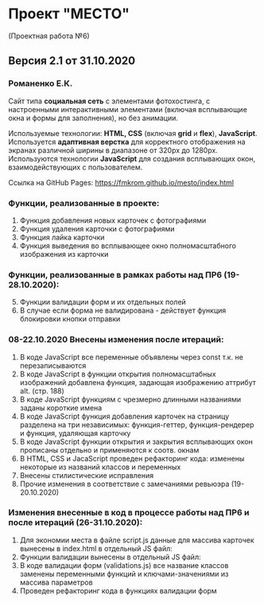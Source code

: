 # Проект "МЕСТО"
(Проектная работа №6)
## Версия 2.1 от 31.10.2020

### Романенко Е.К.

Сайт типа **социальная сеть** с элементами фотохостинга, с настроенными интерактивными элементами (включая всплывающие окна и формы для заполнения), но без анимации.

Используемые технологии: **HTML, CSS** (включая **grid** и **flex**), **JavaScript**.
Используется **адаптивная верстка** для корректного отображения на экранах различной ширины в диапазоне от 320px до 1280px.
Используются технологии **JavaScript** для создания всплывающих окон, взаимодействующих с пользователем.

Ссылка на GitHub Pages: https://fmkrom.github.io/mesto/index.html

### Функции, реализованные в проекте:

1. Функция добавления новых карточек с фотографиями
2. Функция удаления карточки с фотографиями
3. Функция лайка карточки
4. Функция выведения во всплывающее окно полномасштабного изображения из карточки

### Функции, реализованные в рамках работы над ПР6 (19-28.10.2020):

5. Функции валидации форм и их отдельных полей
6. В случае если форма не валидирована - действует функция блокировки кнопки отправки

### 08-22.10.2020 Внесены изменения после итераций:

1. В коде JavaScript все переменные объявлены через const т.к. не перезаписываются
2. В коде JavaScript в функции открытия полномасштабных изображений добавлена функция, задающая изображению аттрибут alt. (стр. 188)
3. В коде JavaScript функциям с чрезмерно длинными названиями заданы короткие имена
4. В коде JavaScript функция добавления карточек на страницу разделена на три независимых: функция-геттер, функция-рендерер и функция, удаляющая карточку
5. В коде JavaScript функции открытия и закрытия всплывающих окон прописаны отдельно и применяются к соотв. окнам
6. В HTML, CSS и JacaScript проведен рефакторинг кода: изменены некоторые из названий классов и переменных
7. Внесены стилистические исправления
8. Прочие изменения в соответствие с замечаниями ревьюэра (19-20.10.2020)

### Изменения внесенные в код в процессе работы над ПР6 и после итераций (26-31.10.2020):
1. Для экономии места в файле script.js данные для массива карточек вынесены в index.html в отдельный JS файл: <script src="./scripts/initial-cards.js"></script>
2. Функции валидации вынесены в отдельный JS файл: <script src="./scripts/validations.js"></script>
3. В коде валидации форм (validations.js) все название классов заменены переменными функций и ключами-значениями из массива параметров
4. Проведен рефакторинг кода в функциях валидации форм
 




